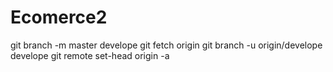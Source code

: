 # Ecomerce2

git branch -m master develope
git fetch origin
git branch -u origin/develope develope
git remote set-head origin -a
